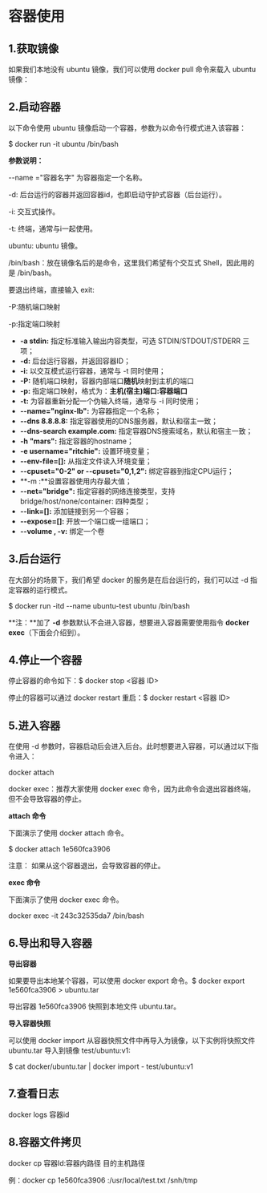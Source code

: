 # 容器使用

## 1.获取镜像

如果我们本地没有 ubuntu 镜像，我们可以使用 docker pull 命令来载入 ubuntu 镜像：

## 2.启动容器

以下命令使用 ubuntu 镜像启动一个容器，参数为以命令行模式进入该容器：

$ docker run -it ubuntu /bin/bash

**参数说明：**

--name ="容器名字"  为容器指定一个名称。

-d: 后台运行的容器并返回容器id，也即启动守护式容器（后台运行）。

-i: 交互式操作。

-t: 终端，通常与i一起使用。

ubuntu: ubuntu 镜像。

/bin/bash：放在镜像名后的是命令，这里我们希望有个交互式 Shell，因此用的是 /bin/bash。

要退出终端，直接输入 exit:

-P:随机端口映射

-p:指定端口映射

- **-a stdin:** 指定标准输入输出内容类型，可选 STDIN/STDOUT/STDERR 三项；
- **-d:** 后台运行容器，并返回容器ID；
- **-i:** 以交互模式运行容器，通常与 -t 同时使用；
- **-P:** 随机端口映射，容器内部端口**随机**映射到主机的端口
- **-p:** 指定端口映射，格式为：**主机(宿主)端口:容器端口**
- **-t:** 为容器重新分配一个伪输入终端，通常与 -i 同时使用；
- **--name="nginx-lb":** 为容器指定一个名称；
- **--dns 8.8.8.8:** 指定容器使用的DNS服务器，默认和宿主一致；
- **--dns-search example.com:** 指定容器DNS搜索域名，默认和宿主一致；
- **-h "mars":** 指定容器的hostname；
- **-e username="ritchie":** 设置环境变量；
- **--env-file=[]:** 从指定文件读入环境变量；
- **--cpuset="0-2" or --cpuset="0,1,2":** 绑定容器到指定CPU运行；
- **-m :**设置容器使用内存最大值；
- **--net="bridge":** 指定容器的网络连接类型，支持 bridge/host/none/container: 四种类型；
- **--link=[]:** 添加链接到另一个容器；
- **--expose=[]:** 开放一个端口或一组端口；
- **--volume , -v:** 绑定一个卷

## 3.后台运行

在大部分的场景下，我们希望 docker 的服务是在后台运行的，我们可以过 -d 指定容器的运行模式。

$ docker run -itd --name ubuntu-test ubuntu /bin/bash

**注：**加了 **-d** 参数默认不会进入容器，想要进入容器需要使用指令 **docker exec**（下面会介绍到）。

## 4.停止一个容器

停止容器的命令如下：$ docker stop <容器 ID>

停止的容器可以通过 docker restart 重启：$ docker restart <容器 ID>

## 5.进入容器

在使用 -d 参数时，容器启动后会进入后台。此时想要进入容器，可以通过以下指令进入：

docker attach

docker exec：推荐大家使用 docker exec 命令，因为此命令会退出容器终端，但不会导致容器的停止。

**attach 命令**

下面演示了使用 docker attach 命令。

$ docker attach 1e560fca3906 

注意： 如果从这个容器退出，会导致容器的停止。

**exec 命令**

下面演示了使用 docker exec 命令。

docker exec -it 243c32535da7 /bin/bash

## 6.导出和导入容器

**导出容器**

如果要导出本地某个容器，可以使用 docker export 命令。$ docker export 1e560fca3906 > ubuntu.tar

导出容器 1e560fca3906 快照到本地文件 ubuntu.tar。

**导入容器快照**

可以使用 docker import 从容器快照文件中再导入为镜像，以下实例将快照文件 ubuntu.tar 导入到镜像 test/ubuntu:v1:

$ cat docker/ubuntu.tar | docker import - test/ubuntu:v1

## 7.查看日志

docker logs 容器id

## 8.容器文件拷贝

docker cp 容器Id:容器内路径  目的主机路径

例：docker cp 1e560fca3906 :/usr/local/test.txt   /snh/tmp

